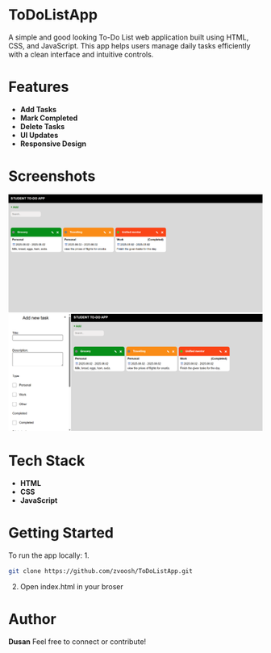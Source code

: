 # ToDoListApp

A simple and good looking To-Do List web application built using HTML, CSS, and JavaScript. This app helps users manage daily tasks efficiently with a clean interface and intuitive controls.

# Features

- **Add Tasks**
- **Mark Completed**
- **Delete Tasks**
- **UI Updates**
- **Responsive Design**

# Screenshots

![Default page](images/first.png)
![Edit option opened](images/second.png)

# Tech Stack
- **HTML**
- **CSS**
- **JavaScript**

# Getting Started
To run the app locally:
1. 
```bash
git clone https://github.com/zvoosh/ToDoListApp.git
```
2. Open index.html in your broser

# Author
**Dusan** Feel free to connect or contribute!